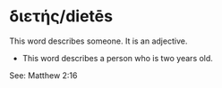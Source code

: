 # διετής/dietēs
This word describes someone. It is an adjective.

* This word describes a person who is two years old.

See: Matthew 2:16

